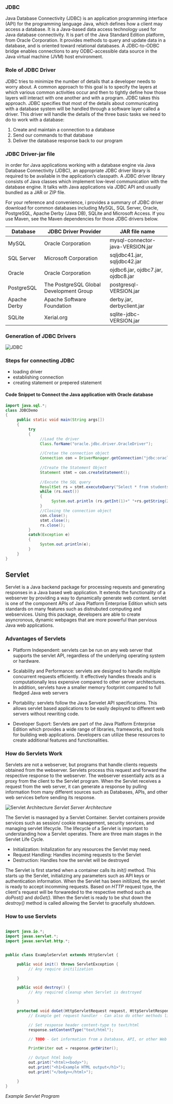 
### JDBC 
Java Database Connectivity (JDBC) is an application programming interface (API) for the programming language Java, which defines how a client may access a database. It is a Java-based data access technology used for Java database connectivity. It is part of the Java Standard Edition platform, from Oracle Corporation. It provides methods to query and update data in a database, and is oriented toward relational databases. A JDBC-to-ODBC bridge enables connections to any ODBC-accessible data source in the Java virtual machine (JVM) host environment.
### Role of JDBC Driver 
JDBC tries to minimize the number of details that a developer needs to worry about. A common approach to this goal is to specify the layers at which various common activities occur and then to tightly define how those layers will interact with one another and with a program.
JDBC takes this approach. JDBC specifies that most of the details about communicating with a database system will be handled through a software layer called a driver. This driver will handle the details of the three basic tasks we need to do to work with a database:
1. Create and maintain a connection to a database
2. Send our commands to that database
3. Deliver the database response back to our program

### JDBC Driver-jar file
 in order for Java applications working with a database engine via Java Database Connectivity (JDBC), an appropriate JDBC driver library is required to be available in the application’s classpath. A JDBC driver library consists of Java classes which implement low-level communication with the database engine. It talks with Java applications via JDBC API and usually bundled as a JAR or ZIP file.
 
For your reference and convenience, i provides a summary of JDBC driver download for common databases including MySQL, SQL Server, Oracle, PostgreSQL, Apache Derby (Java DB), SQLite and Microsoft Access. If you use Maven, see the Maven dependencies for those JDBC drivers below.

|  Database | JDBC Driver Provider  |  JAR file name |
| ------------ | ------------ | ------------ |
|  MySQL |  Oracle Corporation |  mysql-connector-java-VERSION.jar |
|  SQL Server | Microsoft Corporation  | sqljdbc41.jar, sqljdbc42.jar  |
|  Oracle | Oracle Corporation  | ojdbc6.jar, ojdbc7.jar, ojdbc8.jar  |
| PostgreSQL  |  The PostgreSQL Global Development Group | postgresql-VERSION.jar  |
|  Apache Derby |Apache Software Foundation   | derby.jar, derbyclient.jar  |
| SQLite  |Xerial.org   |  sqlite-jdbc-VERSION.jar |


### Generation of JDBC Drivers
![JDBC](https://github.com/shreeshailaya/C-DAC-Notes/blob/main/Advanced%20Java/Media/1_JDBC.jpg)

### Steps for connecting JDBC
- loading driver
- establishing connection
- creating statement or prepered statement

#### Code Snippet to Connect the Java application with Oracle database

```java
import java.sql.*;
class JDBCDemo
{
     public static void main(String args[])
     {
          try
          {
               //Load the driver
               Class.forName("oracle.jdbc.driver.OracleDriver");
    
               //Cretae the connection object
               Connection con = DriverManager.getConnection("jdbc:oracle:thin:@localhost:1521:XE","username", "password");
    
               //Create the Statement Object
               Statement stmt = con.createStatement();
    
               //Excute the SQL query
               ResultSet rs = stmt.executeQuery("Select * from students");
               while (rs.next())
               {
                    System.out.println (rs.getInt(1)+" "+rs.getString(2)+" "+rs.getFloat(3));
               }
               //Closing the connection object
               con.close();
               stmt.close();
               rs.close();
          }
          catch(Exception e)
          {
               System.out.println(e);
          }
     }
}
```


## Servlet

Servlet is a Java backend package for processing requests and generating responses in a Java based web application. It extends the functionality of a webserver by providing a way to dynamically generate web content. servlet is one of the component APIs of Java Platform Enterprise Edition which sets standards on many features such as distrubuted computing and webservices. Using this package, developers are able to create asyncronous, dynamic webpages that are more powerful than pervious Java web applications.

### Advantages of Servlets

 - Platform Independent: servlets can be run on any web server that supports the servlet API, regardless of the underlying operating system or hardware.

 - Scalability and Performance: servlets are designed to handle multiple concurrent requests efficiently. It effectively handles threads and is computationally less expensive compared to other server architectures. In addition, servlets have a smaller memory footprint compared to full fledged Java web servers

 - Portability: servlets follow the Java Servelet API specifications. This allows servlet based applications to be easily deployed to different web servers without rewriting code.

 - Developer Suport: Servlets are part of the Java Platform Enterprise Edition which provides a wide range of libraries, frameworks, and tools for building web applications. Developers can utilize these resources to create additional features and functionalities.

 ### How do Servlets Work

 Servlets are not a webserver, but programs that handle clients requests obtained from the webserver. Servlets process this request and forward the respective response to the webserver. The webserver essentially acts as a proxy from the client to the Servlet program. When the Servlet receives a request from the web server, it can generate a response by pulling information from many different sources such as Databases, APIs, and other web services before sending its response.

 ![Servlet Architecture](./Media/servlet_architecture.png)
 *Servlet Server Architecture*

The Servlet is masnaged by a Servlet Container. Servlet containers provide services such as session/ cookie management, security services, and managing servlet lifecycle. The lifecycle of a Servlet is important to understanding how a Servlet operates. There are three main stages in the Servlet Life Cycle.

 - Initialization: Initalization for any resources the Servlet may need.
 - Request Handling: Handles incoming requests to the Servlet
 - Destruction: Handles how the servlet will be destroyed

 The Servlet is first started when a container calls its *init()* method. This starts up the Servlet, initializing any parameters such as API keys or authentication information. When the Servlet has been initilized, the servlet is ready to accept incomming requests. Based on *HTTP* request type, the client's request will be forwareded to the respective method such as *doPost()* and *doGet()*. When the Servlet is ready to be shut down the *destroy()* method is called allowing the Servlet to gracefully shutdown.

 ### How to use Servlets

```Java

import java.io.*;
import javax.servlet.*;
import javax.servlet.http.*;


public class ExampleServlet extends HttpServlet {

     public void init() throws ServletException {
          // Any require initilization

     }

     public void destroy() {
          // Any required cleanup when Servlet is destroyed

     }

     protected void doGet(HttpServletRequest request, HttpServletResponse response) throws ServletException, IOException {
          // Example get request handler - Can also do other methods like POST, HEAD, and DELETE

          // Set response header content-type to text/html
          response.setContentType("text/html");

          // TODO - Get information from a Database, API, or other Web Service

          PrintWriter out = response.getWriter();

          // Output html body
          out.print("<html><body>");
          out.print("<h1>Example HTML output</h1>");
          out.print("</body></html>");

     }
}
```

*Example Servlet Program*

